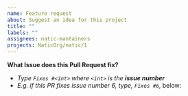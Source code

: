 ```yaml
---
name: Feature request
about: Suggest an idea for this project
title: ""
labels: ""
assignees: natic-mantainers
projects: NaticOrg/natic/1
---
```


**What Issue does this Pull Request fix?**

- _Type `Fixes #<int>` where `<int>` is the **issue number**_
- _E.g. if this PR fixes issue number 6, type, `Fixes #6`_, below:
